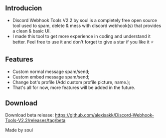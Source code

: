 ## Introducion
- Discord Webhook Tools V2.2 by soul is a completely free open source tool used to spam, delete & mess with discord webhook(s) that provides a clean & basic UI.
- I made this tool to get more experience in coding and understand it better. Feel free to use it and don't forget to give a star if you like it ⭐

## Features
- Custom normal message spam/send;
- Custom embed message spam/send;
- Change bot's profile (Add custom profile picture, name.);
- That's all for now, more features will be added in the future.

## Download
Download beta release:
https://github.com/alexisakk/Discord-Webhook-Tools-V2.2/releases/tag/beta

Made by soul
